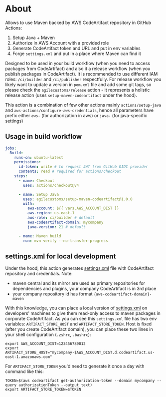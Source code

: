 # About
Allows to use Maven backed by AWS CodeArtifact repository in GitHub Actions:
1. Setup Java + Maven
2. Authorize in AWS Account with a provided role
3. Generate CodeArtifact token and URL and put in env variables
4. Forge `settings.xml` and put in a place where Maven can find it

Designed to be used in your build workflow (when you need to access packages from CodeArtifact)
and also it a release workflow (when you publish packages in CodeArtifact).
It is recommended to use different IAM roles: `/ci/builder` and `/ci/publisher` respectfully.
For release workflow you likely want to update a version in `pom.xml` file and add some git tags,
so please check the `agilecustoms/release` action - it represents a holistic release action (uses `setup-maven-codeartifact` under the hood). 

This action is a combination of few other actions mainly `actions/setup-java` and `aws-actions/configure-aws-credentials`,
hence all parameters have prefix either `aws-` (for authorization in aws) or `java-` (for java-specific settings)

## Usage in build workflow
```yaml
jobs:
  Build:
    runs-on: ubuntu-latest
    permissions:
      id-token: write # to request JWT from GitHub OIDC provider
      contents: read # required for actions/checkout
    steps:
      - name: Checkout
        uses: actions/checkout@v4

      - name: Setup Java
        uses: agilecustoms/setup-maven-codeartifact@1.0.0
        with:
          aws-account: ${{ vars.AWS_ACCOUNT_DIST }}
          aws-region: us-east-1
          aws-role: ci/builder # default 
          aws-codeartifact-domain: mycompany
          java-version: 21 # default

      - name: Maven build
        run: mvn verify --no-transfer-progress
```

## settings.xml for local development
Under the hood, this action generates [settings.xml](./ci.settings.xml) file with CodeArtifact repository and credentials. Note:
- maven central and its mirror are used as primary repositories for dependencies and plugins, your company CodeArtifact is in 3rd place
- your company repository id has format `{aws-codeartifact-domain}-maven`

With this knowledge, you can place a local version of [settings.xml](./local.settings.xml) on developers' machines
to give them read-only access to maven packages in corporate CodeArtifact.
As you can see this `settings.xml` file has two env variables: `ARTIFACT_STORE_HOST` and `ARTIFACT_STORE_TOKEN`.
Host is fixed (after you create CodeArtifact domain), you can place these two lines in your shell configuration (`.zshrc`, `.bashrc`):
```shell
export AWS_ACCOUNT_DIST=123456789012
export ARTIFACT_STORE_HOST="mycompany-$AWS_ACCOUNT_DIST.d.codeartifact.us-east-1.amazonaws.com"
```
For `ARTIFACT_STORE_TOKEN` you'd need to generate it once a day with command like this:
```shell
TOKEN=$(aws codeartifact get-authorization-token --domain mycompany --query authorizationToken --output text)
export ARTIFACT_STORE_TOKEN=$TOKEN
```
